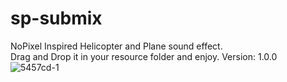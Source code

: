 # sp-submix
NoPixel Inspired Helicopter and Plane sound effect.</br>
Drag and Drop it in your resource folder and enjoy.
Version: 1.0.0
![5457cd-1](https://github.com/SpadyisLive/sp-submix/assets/82928918/0976f63c-2b9b-4557-910d-8ecf2de6095b)
